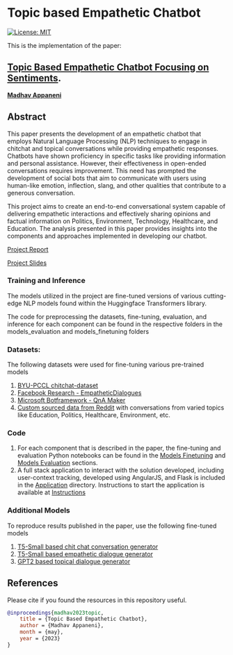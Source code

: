 # Topic based Empathetic Chatbot

[![License: MIT](https://img.shields.io/badge/License-MIT-yellow.svg)](https://opensource.org/licenses/MIT)

This is the implementation of the paper:

## [**Topic Based Empathetic Chatbot Focusing on Sentiments**](https://drive.google.com/file/d/10EM9ng-kbrNWuSgi0y2rAqMqazvx1DaX/view?usp=drive_link).

[**Madhav Appaneni**](https://www.linkedin.com/in/madhav-appaneni/)

## Abstract

This paper presents the development of an empathetic chatbot that employs Natural Language Processing (NLP) techniques to engage in chitchat and topical conversations while providing empathetic responses. Chatbots have shown proficiency in specific tasks like providing information and personal assistance. However, their effectiveness in open-ended conversations requires improvement. This need has prompted the development of social bots that aim to communicate with users using human-like emotion, inflection, slang, and other qualities that contribute to a generous conversation.

This project aims to create an end-to-end conversational system capable of delivering empathetic interactions and effectively sharing opinions and factual information on Politics, Environment, Technology, Healthcare, and Education. The analysis presented in this paper provides insights into the components and approaches implemented in developing our chatbot.

[Project Report](./Project%20Report.pdf)

[Project Slides](./Project%20Slides.pdf)

### Training and Inference

The models utilized in the project are fine-tuned versions of various cutting-edge NLP models found within the Huggingface Transformers library.

The code for preprocessing the datasets, fine-tuning, evaluation, and inference for each component can be found in the respective folders in the models_evaluation and models_finetuning folders


### Datasets:

The following datasets were used for fine-tuning various pre-trained models 
1. [BYU-PCCL chitchat-dataset](https://github.com/BYU-PCCL/chitchat-dataset)
2. [Facebook Research - EmpatheticDialogues
](https://github.com/facebookresearch/EmpatheticDialogues)
3. [Microsoft Botframework - QnA Maker](https://github.com/microsoft/botframework-cli/blob/main/packages/qnamaker/docs/chit-chat-dataset.md)
4. [Custom sourced data from Reddit](https://drive.google.com/file/d/1ODMJmQzGKN5Y0AbSJrMgWBoolztgEx3_/view) with conversations from varied topics like Education, Politics, Healthcare, Environment, etc.

### Code
1. For each component that is described in the paper, the fine-tuning and evaluation Python notebooks can be found in the [Models Finetuning](./models_finetuning/) and [Models Evaluation](./models_evaluation/) sections.
2. A full stack application to interact with the solution developed, including user-context tracking, developed using AngularJS, and Flask is included in the [Application](./application/) directory. Instructions to start the application is available at [Instructions](./application/README.md)


### Additional Models
To reproduce results published in the paper, use the following fine-tuned models

1. [T5-Small based chit chat conversation generator](https://huggingface.co/madhavappaneni/t5-small-chit-chat-conv)
2. [T5-Small based empathetic dialogue generator](https://huggingface.co/madhavappaneni/t5-small-empathetic-dialogue)
3. [GPT2 based topical dialogue generator](https://shuggingface.co/madhavappanenit5-small-empathetic-dialogue)

## References

Please cite if you found the resources in this repository useful.

```bibtex
@inproceedings{madhav2023topic,
    title = {Topic Based Empathetic Chatbot},
    author = {Madhav Appaneni},
    month = {may},
    year = {2023}
}
```
